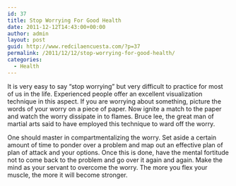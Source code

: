 ```yaml
---
id: 37
title: Stop Worrying For Good Health
date: 2011-12-12T14:43:00+00:00
author: admin
layout: post
guid: http://www.redcilaencuesta.com/?p=37
permalink: /2011/12/12/stop-worrying-for-good-health/
categories:
  - Health
---
```

It is very easy to say &#8220;stop worrying&#8221; but very difficult to practice for most of us in the life. Experienced people offer an excellent visualization technique in this aspect. If you are worrying about something, picture the words of your worry on a piece of paper. Now ignite a match to the paper and watch the worry dissipate in to flames. Bruce lee, the great man of martial arts said to have employed this technique to ward off the worry.

One should master in compartmentalizing the worry. Set aside a certain amount of time to ponder over a problem and map out an effective plan of plan of attack and your options. Once this is done, have the mental fortitude not to come back to the problem and go over it again and again. Make the mind as your servant to overcome the worry. The more you flex your muscle, the more it will become stronger.